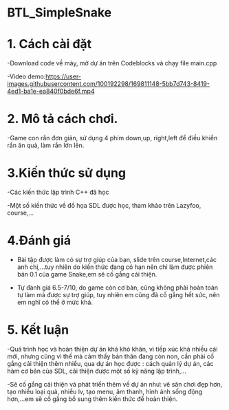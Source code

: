 # BTL_SimpleSnake
# 1. Cách cài đặt
-Download code về máy, mở dự án trên Codeblocks và chạy file main.cpp

-Video demo:https://user-images.githubusercontent.com/100192298/169811148-5bb7d743-8419-4ed1-ba1e-ea840f0bde6f.mp4

# 2. Mô tả cách chơi.	  

-Game con rắn đơn giản, sử dụng 4 phím down,up, right,left để điều khiển rắn ăn quả, làm rắn lớn lên.

# 3.Kiến thức sử dụng

-Các kiến thức lập trình C++ đã học

-Một số kiến thức về đồ họa SDL được học, tham khảo trên Lazyfoo, course,...

# 4.Đánh giá

- Bài tập được làm có sự trợ giúp của bạn, slide trên course,Internet,các anh chị,...tuy nhiên do kiến thức đang có hạn nên chỉ làm được phiên bản 0.1 của game Snake,em sẽ cố gắng cải thiện.

- Tự đánh giá 6.5-7/10, do game còn cơ bản, cũng không phải hoàn toàn tự làm mà được sự trợ giúp, tuy nhiên em cũng đã cố gắng hết sức, nên em nghĩ có thể ở mức khá.

# 5. Kết luận

-Quá trình học và hoàn thiện dự án khá khó khăn, vì tiếp xúc khá nhiều cái mới, nhưng cũng vì thế mà cảm thấy bản thân đang còn non, cần phải cố gắng cải thiện
thêm nhiều, qua dự án học được : cách quản lý dự án, các hàm cơ bản của SDL, cải thiện được một số kỹ năng lập trình,...

-Sẽ cố gắng cải thiện và phát triển thêm về dự án như: vẽ  sân chơi đẹp hơn, tạo nhiều loại quả, nhiều lv, tạo menu, âm thanh, hình ảnh sống động hơn,...em sẽ cố gắng bổ sung thêm kiến thức để hoàn thiện.

